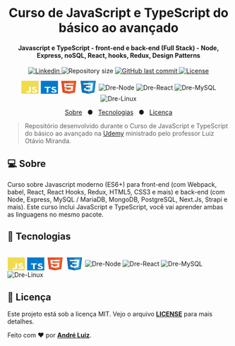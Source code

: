 <h1 align="center">
  Curso de JavaScript e TypeScript do básico ao avançado
</h1>


<h4 align="center">
  Javascript e TypeScript - front-end e back-end (Full Stack) - Node, Express, noSQL, React, hooks, Redux, Design Patterns
</h4>


<p align="center">
  <a href="https://www.linkedin.com/in/andr%C3%A9-luiz-924752133/">
    <img alt="Linkedin" src="https://img.shields.io/badge/-LinkedIn-0077B5?style=flat-square&logo=Linkedin&logoColor=white&link=https://www.linkedin.com/in/andr%C3%A9-luiz-924752133/"/>
  </a>

  <img alt="Repository size" src="https://img.shields.io/github/repo-size/andreluizjs/curso-javascript-typescript">
  
  <a href="https://github.com/andreluizjs/curso-javascript-typescript/commits/main">
    <img alt="GitHub last commit" src="https://img.shields.io/github/last-commit/andreluizjs/curso-javascript-typescript">
  </a>
  
  <a href="./LICENSE">
    <img alt="License" src="https://img.shields.io/badge/license-MIT-brightgreen">
  </a>
</p>

<p align="center">
  <img align="center" alt="Dre-Js" height="30" width="40" src="https://raw.githubusercontent.com/devicons/devicon/master/icons/javascript/javascript-plain.svg">
  <img align="center" alt="Dre-Ts" height="30" width="40" src="https://raw.githubusercontent.com/devicons/devicon/master/icons/typescript/typescript-plain.svg">
  <img align="center" alt="Dre-HTML" height="30" width="40" src="https://raw.githubusercontent.com/devicons/devicon/master/icons/html5/html5-original.svg">
  <img align="center" alt="Dre-CSS" height="30" width="40" src="https://raw.githubusercontent.com/devicons/devicon/master/icons/css3/css3-original.svg">
  <img align="center" alt="Dre-Node" height="30" width="40" src="https://cdn.jsdelivr.net/gh/devicons/devicon/icons/nodejs/nodejs-plain-wordmark.svg"> 
  <img align="center" alt="Dre-React" height="30" width="40" src="https://cdn.jsdelivr.net/gh/devicons/devicon/icons/react/react-original.svg">   
  <img align="center" alt="Dre-MySQL" height="30" width="40" src="https://cdn.jsdelivr.net/gh/devicons/devicon/icons/mysql/mysql-original.svg">
  <img align="center" alt="Dre-Linux" height="30" width="40" src="https://cdn.jsdelivr.net/gh/devicons/devicon/icons/linux/linux-original.svg">
</p>


<p align="center">
  <a href="#computer-sobre">Sobre</a>&nbsp;&nbsp;&nbsp;●&nbsp;&nbsp;
  <a href="#rocket-tecnologias">Tecnologias</a>&nbsp;&nbsp;&nbsp;●&nbsp;&nbsp;
  <a href="#bookmark_tabs-licença">Licença</a>
</p>

> Repositório desenvolvido durante o Curso de JavaScript e TypeScript do básico ao avançado na [Udemy](https://www.udemy.com/course/curso-de-javascript-moderno-do-basico-ao-avancado/) ministrado pelo professor Luiz Otávio Miranda.

## :computer: Sobre

Curso sobre Javascript moderno (ES6+) para front-end (com Webpack, babel, React, React Hooks, Redux, HTML5, CSS3 e mais) e back-end (com Node, Express, MySQL / MariaDB, MongoDB, PostgreSQL, Next.Js, Strapi e mais).
Este curso inclui JavaScript e TypeScript, você vai aprender ambas as linguagens no mesmo pacote.



## :rocket: Tecnologias

<div style="display: inline_block"><br>
  <img align="center" alt="Dre-Js" height="30" width="40" src="https://raw.githubusercontent.com/devicons/devicon/master/icons/javascript/javascript-plain.svg">
  <img align="center" alt="Dre-Ts" height="30" width="40" src="https://raw.githubusercontent.com/devicons/devicon/master/icons/typescript/typescript-plain.svg">
  <img align="center" alt="Dre-HTML" height="30" width="40" src="https://raw.githubusercontent.com/devicons/devicon/master/icons/html5/html5-original.svg">
  <img align="center" alt="Dre-CSS" height="30" width="40" src="https://raw.githubusercontent.com/devicons/devicon/master/icons/css3/css3-original.svg">
  <img align="center" alt="Dre-Node" height="30" width="40" src="https://cdn.jsdelivr.net/gh/devicons/devicon/icons/nodejs/nodejs-plain-wordmark.svg"> 
  <img align="center" alt="Dre-React" height="30" width="40" src="https://cdn.jsdelivr.net/gh/devicons/devicon/icons/react/react-original.svg">   
  <img align="center" alt="Dre-MySQL" height="30" width="40" src="https://cdn.jsdelivr.net/gh/devicons/devicon/icons/mysql/mysql-original.svg">
  <img align="center" alt="Dre-Linux" height="30" width="40" src="https://cdn.jsdelivr.net/gh/devicons/devicon/icons/linux/linux-original.svg">
</div>

## :bookmark_tabs: Licença

Este projeto está sob a licença MIT. Vejo o arquivo **[LICENSE](./LICENSE)** para mais detalhes.

Feito com ♥ por **[André Luiz](https://github.com/andreluizjs)**.
